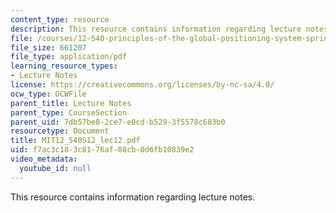 ```yaml
---
content_type: resource
description: This resource contains information regarding lecture notes.
file: /courses/12-540-principles-of-the-global-positioning-system-spring-2012/f7ac3c183c8176af08cb0d6fb10839e2_MIT12_540S12_lec12.pdf
file_size: 661207
file_type: application/pdf
learning_resource_types:
- Lecture Notes
license: https://creativecommons.org/licenses/by-nc-sa/4.0/
ocw_type: OCWFile
parent_title: Lecture Notes
parent_type: CourseSection
parent_uid: 7db57be8-2ce7-e0cd-b529-3f5578c683b0
resourcetype: Document
title: MIT12_540S12_lec12.pdf
uid: f7ac3c18-3c81-76af-08cb-0d6fb10839e2
video_metadata:
  youtube_id: null
---
```

This resource contains information regarding lecture notes.